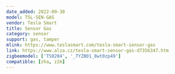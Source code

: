```yaml
---
date_added: 2022-09-30
model: TSL-SEN-GAS
vendor: Tesla Smart
title: Sensor Gas
category: sensor
support: gas, tamper
mlink: https://www.teslasmart.com/tesla-smart-sensor-gas
link: https://www.alza.cz/tesla-smart-sensor-gas-d7356347.htm
zigbeemodel: ['TS0204', '_TYZB01_8wt0zp49']
compatible: [zha, z2m]
---
```




